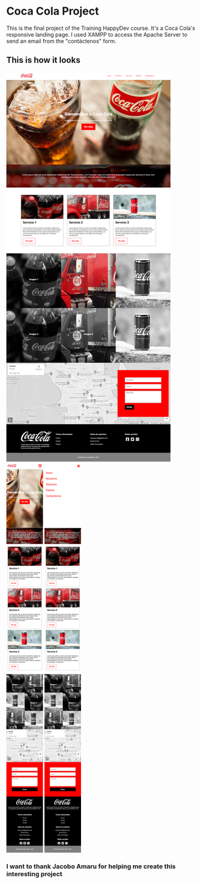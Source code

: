 # Coca Cola Project

This is the final project of the Training HappyDev course. It's a Coca Cola's  responsive landing page.
I used XAMPP to access the Apache Server to send an email from the "contáctenos" form.

## This is how it looks

![Laptop view](img/CocaCola-landpage.png)
![Mobile view](img/CocaCola-landpage-mobile.png)
![Mobile menu view](img/CocaCola-landpage-mobile-menu.png)

### I want to thank Jacobo Amaru for helping me create this interesting project
